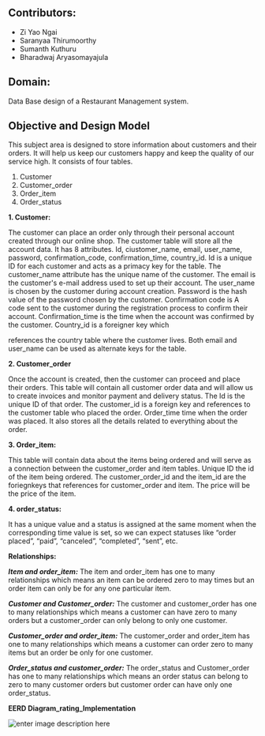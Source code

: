 ## Contributors:

-   Zi Yao Ngai
-   Saranyaa Thirumoorthy
-   Sumanth Kuthuru
-   Bharadwaj Aryasomayajula

## Domain:

Data Base design of a Restaurant Management system.

## Objective and Design Model 
This subject area is designed to store information about customers and their orders. It will help us keep our customers happy and keep the quality of our service high. It consists of four tables.

1. Customer  
2. Customer_order 
3. Order_item  
4. Order_status

**1. Customer:**

The customer can place an order only through their personal account created through our online shop. The customer table will store all the account data. It has 8 attributes. Id, ciustomer_name, email, user_name, password, confirmation_code, confirmation_time, country_id. Id is a unique ID for each customer and acts as a primacy key for the table. The customer_name attribute has the unique name of the customer. The email is the customer's e-mail address used to set up their account. The user_name is chosen by the customer during account creation. Password is the hash value of the password chosen by the customer. Confirmation code is A code sent to the customer during the registration process to confirm their account. Confirmation_time is the time when the account was confirmed by the customer. Country_id is a foreigner key which

references the country table where the customer lives. Both email and user_name can be used as alternate keys for the table.

**2. Customer_order**

Once the account is created, then the customer can proceed and place their orders. This table will contain all customer order data and will allow us to create invoices and monitor payment and delivery status. The Id is the unique ID of that order. The customer_id is a foreign key and references to the customer table who placed the order. Order_time time when the order was placed. It also stores all the details related to everything about the order.

**3. Order_item:**

This table will contain data about the items being ordered and will serve as a connection between the customer_order and item tables. Unique ID the id of the item being ordered. The customer_order_id and the item_id are the foriegnkeys that references for customer_order and item. The price will be the price of the item.

**4. order_status:**

It has a unique value and a status is assigned at the same moment when the corresponding time value is set, so we can expect statuses like “order placed”, “paid”, “canceled”, “completed”, “sent”, etc.

**Relationships:**

***Item and order_item:*** The item and order_item has one to many relationships which means an item can be ordered zero to may times but an order item can only be for any one particular item.

***Customer and Customer_order:*** The customer and customer_order has one to many relationships which means a customer can have zero to many orders but a customer_order can only belong to only one customer.

***Customer_order and order_item:*** The customer_order and order_item has one to many relationships which means a customer can order zero to many items but an order be only for one customer.

***Order_status and customer_order:*** The order_status and Customer_order has one to many relationships which means an order status can belong to zero to many customer orders but customer order can have only one order_status.

****EERD Diagram_rating_Implementation****

![enter image description here](https://lh3.googleusercontent.com/iuVd-HdxstSTYlwafmRzEQMDbu55zQKX7aw7B6mpKj0DcoIUWnAH5qZlcw7N_XYqYdKfMtFfQg68_3DfoWKbdGSY1Kz2doHLN7pm1Ya9PZi9qPuCjwdaxtadgzLbWse0Q9PUU2Ve4QL4H76V_Uoq8MAyOvfoqr911BBqmPdBLpdMbShrwdAWZNVEQBifTU_dghl2jDMP_lVJk_izZhVnA0-bPzPMSJOlxCe_t4_-cHqfbP3WjVE_bedE6abS66NC5JFcgiGkDIWwKDSMyAuwWvh82TogmD2hqEN2NI8XowOFnqDhWgmP78lwSy5Ga_W_m37sjBpW--A7Yp5I7L_ANaYovmusabpXs55mrsJ3PelbbOG2e48d8QWEtc5O9l6UwhHh5mMOCHnZDKi5-ZwFYyenMfNUCwsVadb7qRbXSXcel3HL9X527kjn4vNrBCsdSpcsYkyQcSSaaWzZplbadrLU9fGcTJFNqe6wa2mXWU3keWi9KkN4uiN7ObW_BWN7GLgEBEk294YYoRzX9BCRmzi2-1PBpQbQzCfJ9rxhISewb8ahbS9ma515U1w41zTDGra2MZcCB50Tsmm5ujnrov3X2cYoZLOybJrAm3qG_qk-1TTJdkSkp_YjNAiFdQIus-AF9M3Lp4Uq2O6T3a49UZiWGlYjRnQG2CU8Ypvb7MD1KpJmeE2g8YYyAh5dNY9eBy8UA6wy48sgTB_4GHyVyA0=w1524-h1498-no?authuser=2)
